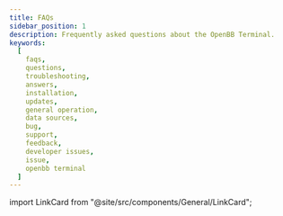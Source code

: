 ```yaml
---
title: FAQs
sidebar_position: 1
description: Frequently asked questions about the OpenBB Terminal.
keywords:
  [
    faqs,
    questions,
    troubleshooting,
    answers,
    installation,
    updates,
    general operation,
    data sources,
    bug,
    support,
    feedback,
    developer issues,
    issue,
    openbb terminal
  ]
---
```


import LinkCard from "@site/src/components/General/LinkCard";

<LinkCard
	title="Installation and Updates"
  url="/terminal/faqs/installation_updates"
  description="How to install or update the terminal"
/>
<LinkCard
	title="Launching"
  url="/terminal/faqs/launching"
  description="Issues at time of launching the terminal"
/>
<LinkCard
	title="General Operation"
  url="/terminal/faqs/general_operation"
  description="Generic operations when using the terminal"
/>
<LinkCard
	title="Data and Sources"
  url="/terminal/faqs/data_sources"
  description="How does the data access works"
/>
<LinkCard
	title="Bugs, Support and Feedback"
  url="/terminal/faqs/bugs_support_feedback"
  description="Common bugs and support/feedback channels"
/>
<LinkCard
	title="Developer Issues"
  url="/terminal/faqs/developer_issues"
  description="Common developer issues"
/>
